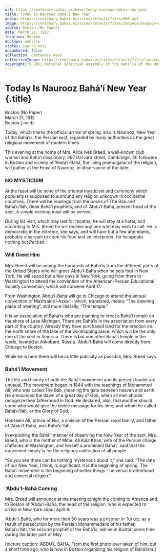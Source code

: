```yaml
---
url: https://centenary.bahai.us/news/today-naurooz-bahai-new-year
title: Today Is Naurooz Bahá’í New Year
audio: https://centenary.bahai.us/sites/default/files/686.mp3
image: https://centenary.bahai.us/sites/default/files/imagecache/page-main-image/images/press_clippings/03-21-1912_%28Boston%20paper%29_Today%20is%20Naurooz%20Bahai%20New%20Year.png
source: Boston (No Paper)
date: March 21, 1912
location: Boston
doctype: website
status: search-only
encumbered: false
collection: Centenary News
collectionImage: https://centenary.bahai.us/sites/default/files/imagecache/theme-image/main_image/abdulbaha-overview-small_0.jpg
copyright: © 2011 National Spiritual Assembly of the Bahá’ís of the United States
---
```



# Today Is Naurooz Bahá’í New Year {.title}

Boston (No Paper)  
March 21, 1912  
Boston
{.noid}  



Today, which marks the official arrival of spring, also is Naurooz, New Year of the Bahá’ís, the Persian sect, regarded by many authorities as the great religious movement of modern times.

This evening at the home of Mrs. Alice Ives Breed, a well-known club woman and Bahá’í missionary, 367 Harvard street, Cambridge, 30 followers in Boston and vicinity of ‘Abdu’l-Bahá, the living promulgator of the religion, will gather at the Feast of Naurooz, in observance of the date.

### NO MYSTICISM

At the feast will be none of the oriental mysticism and ceremony which popularly is supposed to surround any religion unknown in occidental countries. There will be readings from the books of The Báb and Bahá’u’lláh, dead Bahá’í prophets, and of ‘Abdu’l-Bahá, present head of the sect. A simple evening meal will be served.

During his visit, which may last for months, he will stay at a hotel, and according to Mrs. Breed he will receive any one who may wish to call. He is democratic in the extreme, she says, and will have but a few attendants, probably a servant to cook his food and an interpreter, for he speaks nothing but Persian.

### Will Greet Him

Mrs. Breed will be among the hundreds of Bahá’ís from the different parts of the United States who will greet ‘Abdu’l-Bahá when he sets foot in New York. He will spend but a few days in New York, going from there to Washington to attend the convention of the American-Persian Educational Society convention, which will convene April 17.

From Washington ‘Abdu’l-Bahá will go to Chicago to attend the annual convention of Mashrak-al-Azkar - which, translated, means “The dawning place of meeting”; still more liberally, “The temple.”

It is an association of Bahá’ís who are planning to erect a Bahá’í temple on the shore of Lake Michigan. There are Bahá’ís in the association from every part of the country. Already they have purchased land for the erection on the north shore of the lake of the worshipping place, which will be the only one of the sect in America. There is but one other Bahá’í temple in the world, located at Askobard, Russia. ‘Abdu’l-Bahá will come directly from Chicago to Boston.

While he is here there will be as little publicity as possible, Mrs. Breed says.

### Bahá’í Movement

The life and history of both the Bahá’í movement and its present leader are unusual. The movement began in 1844 with the teachings of Mohammed Ali, who was called The Báb, meaning the gate between heaven and earth. He announced the dawn of a great day of God, when all men should recognize their fatherhood in God. He declared, also, that another should come who would give the divine message for his time, and whom he called Bahá’u’lláh, or the Glory of God.

Houssein Ali, prince of Nur, a division of the Persian royal family, and father of ‘Abdu’l-Bahá, was Bahá’u’lláh.

In explaining the Bahá’í manner of observing the New Year of the sect, Mrs. Breed, who is the mother of Mme. Ali Kula Khan, wife of the Persian charge d’affaires at Washington, and herself a prominent Bahá’í, said that the movement simply is for the religious unification of all people.

“So you see there can be nothing mysterious about it,” she said. “The date of our New Year, I think, is significant. It is the beginning of spring. The Bahá’í movement is the beginning of better things - universal brotherhood and universal religion.”

### ‘Abdu’l-Bahá Coming

Mrs. Breed will announce at the meeting tonight the coming to America and to Boston of ‘Abdu’l-Bahá, the head of the religion, who is expected to arrive in New York about April 8.

‘Abdu’l-Bahá, who for more than 50 years was a prisoner in Turkey, as a result of persecution by the Persian Mohammedans of his father, Bahá’u’lláh, the second prophet of the Bahá’ís, will be in Boston some time during the latter part of May.

\[picture caption: ‘ABDU’L-BAHA. From the first photo ever taken of him, but a short time ago, who is now in Boston organizing his religion of Bahá’ísm.\]